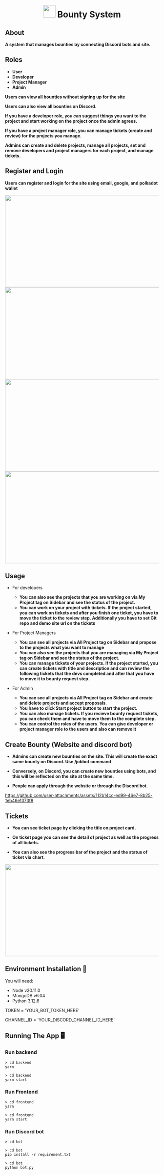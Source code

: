 <div position="absolute" align="center">
<h1 style=""><img src="./images/commune.gif" style="width:40px; height:40px;"/> Bounty System </h1>
</div>

## About
**A system that manages bounties by connecting Discord bots and site.**
 
## Roles
- **User**
- **Developer**
- **Project Manager**
- **Admin**

**Users can view all bounties without signing up for the site**

**Users can also view all bounties on Discord.**

**If you have a developer role, you can suggest things you want to the project and start working on the project once the admin agrees.**

**If you have a project manager role, you can manage tickets (create and review) for the projects you manage.**

**Admins can create and delete projects, manage all projects, set and remove developers and project managers for each project, and manage tickets.**

## Register and Login

**Users can register and login for the site using email, google, and polkadot wallet**

<img src="./images/sign-up.jpg" style="width:600px; height:300px;">
<img src="./images/sign-in.jpg" style="width:600px; height:300px;">
<img src="./images/google.jpg" style="width:600px; height:300px;">
<img src="./images/polkadot.jpg" style="width:600px; height:300px;">

## Usage
 - For developers
    - **You can also see the projects that you are working on via My Project tag on Sidebar and see the status of the project.**
    - **You can work on your project with tickets. If the project started, you can work on tickets and after you finish one ticket, you have to move the ticket to the review step. Additionally you have to set Git repo and demo site url on the tickets**

 - For Project Managers
    - **You can see all projects via All Project tag on Sidebar and propose to the projects what you want to manage**
    - **You can also see the projects that you are managing via My Project tag on Sidebar and see the status of the project.**
    - **You can manage tickets of your projects. If the project started, you can create tickets with title and description and can review the following tickets that the devs completed and after that you have to move it to bounty request step.**

 - For Admin
    - **You can see all projects via All Project tag on Sidebar and create and delete projects and accept proposals.**
    - **You have to click Start project button to start the project.**
    - **You can also manage tickets. If you recieve bounty request tickets, you can check them and have to move them to the complete step.**
    - **You can control the roles of the users. You can give developer or project manager role to the users and also can remove it**

## Create Bounty (Website and discord bot)

  - **Admins can create new bounties on the site. This will create the exact same bounty on Discord. Use /jobbot command**

  - **Conversely, on Discord, you can create new bounties using bots, and this will be reflected on the site at the same time.**

  - **People can apply through the website or through the Discord bot.**

https://github.com/user-attachments/assets/112b14cc-ed99-46e7-8b25-1eb46e1373f8

## Tickets

  - **You can see ticket page by clicking the title on project card.**

  - **On ticket page you can see the detail of project as well as the progress of all tickets.**

  - **You can also see the progress bar of the project and the status of ticket via chart.**

<img src="./images/ticket.jpg" style="width:600px; height:300px;">


## Environment Installation 📝

You will need:

- Node v20.11.0
- MongoDB v6.04
- Python 3.12.6
 
TOKEN = 'YOUR_BOT_TOKEN_HERE'

CHANNEL_ID = 'YOUR_DISCORD_CHANNEL_ID_HERE'
## Running The App 🖥️

### Run backend

```console
> cd backend
yarn
```

```console
> cd backend
yarn start
```

### Run Frontend

```console
> cd frontend
yarn
```
```console
> cd frontend
yarn start
```

### Run Discord bot

```console
> cd bot
```
```console
> cd bot
pip install -r requirement.txt
```
```
> cd bot
python bot.py
```
